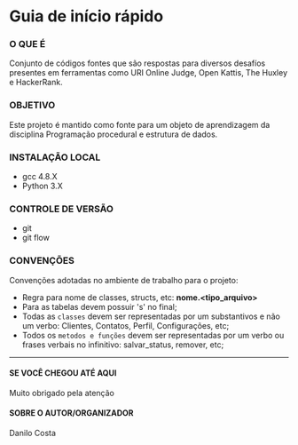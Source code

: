 # Guia de início rápido

### O QUE É
Conjunto de códigos fontes que são respostas para diversos desafíos presentes em ferramentas como URI Online Judge, Open Kattis, The Huxley e HackerRank.

### OBJETIVO
Este projeto é mantido como fonte para um objeto de aprendizagem da disciplina Programação procedural e estrutura de dados.

### INSTALAÇÃO LOCAL
* gcc 4.8.X
* Python 3.X

### CONTROLE DE VERSÃO
* git 
* git flow

### CONVENÇÕES
Convenções adotadas no ambiente de trabalho para o projeto:
* Regra para nome de classes, structs, etc: **nome.<tipo_arquivo>**
* Para as tabelas devem possuir 's' no final;
* Todas as `classes` devem ser representadas por um substantivos e não um verbo: Clientes, Contatos, Perfil, Configurações, etc;
* Todos os `metodos e funções` devem ser representadas por um verbo ou frases verbais no infinitivo: salvar_status, remover, etc;

----------------------------
#### SE VOCÊ CHEGOU ATÉ AQUI
Muito obrigado pela atenção

#### SOBRE O AUTOR/ORGANIZADOR
Danilo Costa
